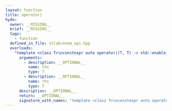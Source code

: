 ```yaml
---
layout: function
title: operator|
hyde:
  owner: __MISSING__
  brief: __MISSING__
  tags:
    - function
  defined_in_file: stlab/enum_ops.hpp
  overloads:
    "template <class T>\nconstexpr auto operator|(T, T) -> std::enable_if_t<stlab::implementation::has_enabled_bitmask<T>, T>":
      arguments:
        - description: __OPTIONAL__
          name: lhs
          type: T
        - description: __OPTIONAL__
          name: rhs
          type: T
      description: __OPTIONAL__
      return: __OPTIONAL__
      signature_with_names: "template <class T>\nconstexpr auto operator|(T lhs, T rhs) -> std::enable_if_t<stlab::implementation::has_enabled_bitmask<T>, T>"
---
```

